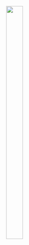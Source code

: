 <p float="center>
          
<img src="https://user-images.githubusercontent.com/113609040/210040596-19a974e5-a1c9-4da7-a54e-a68404ed17e0.png" width=22% height=35%>

<img src="https://user-images.githubusercontent.com/113609040/217153032-01b0edf5-1f5b-4083-bdc4-4ebee57e2c64.png" width=30% height=40%>


</p>
